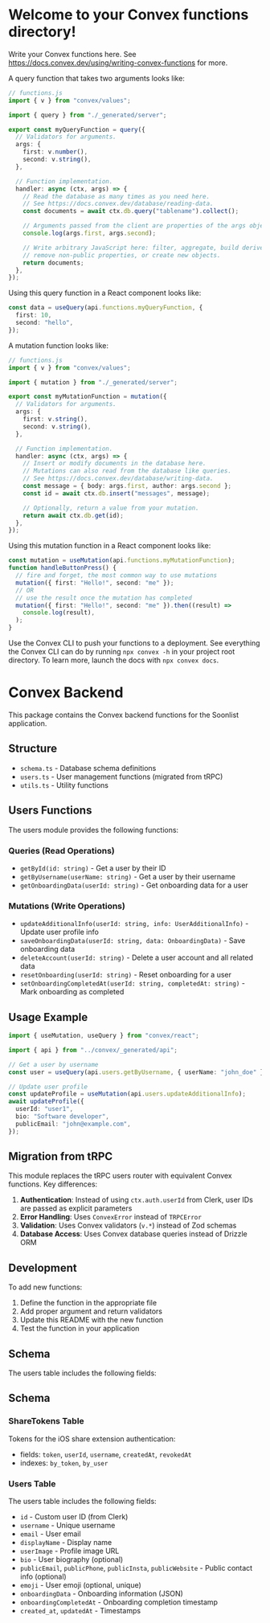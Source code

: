 # Welcome to your Convex functions directory!

Write your Convex functions here. See
https://docs.convex.dev/using/writing-convex-functions for more.

A query function that takes two arguments looks like:

```ts
// functions.js
import { v } from "convex/values";

import { query } from "./_generated/server";

export const myQueryFunction = query({
  // Validators for arguments.
  args: {
    first: v.number(),
    second: v.string(),
  },

  // Function implementation.
  handler: async (ctx, args) => {
    // Read the database as many times as you need here.
    // See https://docs.convex.dev/database/reading-data.
    const documents = await ctx.db.query("tablename").collect();

    // Arguments passed from the client are properties of the args object.
    console.log(args.first, args.second);

    // Write arbitrary JavaScript here: filter, aggregate, build derived data,
    // remove non-public properties, or create new objects.
    return documents;
  },
});
```

Using this query function in a React component looks like:

```ts
const data = useQuery(api.functions.myQueryFunction, {
  first: 10,
  second: "hello",
});
```

A mutation function looks like:

```ts
// functions.js
import { v } from "convex/values";

import { mutation } from "./_generated/server";

export const myMutationFunction = mutation({
  // Validators for arguments.
  args: {
    first: v.string(),
    second: v.string(),
  },

  // Function implementation.
  handler: async (ctx, args) => {
    // Insert or modify documents in the database here.
    // Mutations can also read from the database like queries.
    // See https://docs.convex.dev/database/writing-data.
    const message = { body: args.first, author: args.second };
    const id = await ctx.db.insert("messages", message);

    // Optionally, return a value from your mutation.
    return await ctx.db.get(id);
  },
});
```

Using this mutation function in a React component looks like:

```ts
const mutation = useMutation(api.functions.myMutationFunction);
function handleButtonPress() {
  // fire and forget, the most common way to use mutations
  mutation({ first: "Hello!", second: "me" });
  // OR
  // use the result once the mutation has completed
  mutation({ first: "Hello!", second: "me" }).then((result) =>
    console.log(result),
  );
}
```

Use the Convex CLI to push your functions to a deployment. See everything
the Convex CLI can do by running `npx convex -h` in your project root
directory. To learn more, launch the docs with `npx convex docs`.

# Convex Backend

This package contains the Convex backend functions for the Soonlist application.

## Structure

- `schema.ts` - Database schema definitions
- `users.ts` - User management functions (migrated from tRPC)
- `utils.ts` - Utility functions

## Users Functions

The users module provides the following functions:

### Queries (Read Operations)

- `getById(id: string)` - Get a user by their ID
- `getByUsername(userName: string)` - Get a user by their username
- `getOnboardingData(userId: string)` - Get onboarding data for a user

### Mutations (Write Operations)

- `updateAdditionalInfo(userId: string, info: UserAdditionalInfo)` - Update user profile info
- `saveOnboardingData(userId: string, data: OnboardingData)` - Save onboarding data
- `deleteAccount(userId: string)` - Delete a user account and all related data
- `resetOnboarding(userId: string)` - Reset onboarding for a user
- `setOnboardingCompletedAt(userId: string, completedAt: string)` - Mark onboarding as completed

## Usage Example

```typescript
import { useMutation, useQuery } from "convex/react";

import { api } from "../convex/_generated/api";

// Get a user by username
const user = useQuery(api.users.getByUsername, { userName: "john_doe" });

// Update user profile
const updateProfile = useMutation(api.users.updateAdditionalInfo);
await updateProfile({
  userId: "user1",
  bio: "Software developer",
  publicEmail: "john@example.com",
});
```

## Migration from tRPC

This module replaces the tRPC users router with equivalent Convex functions. Key differences:

1. **Authentication**: Instead of using `ctx.auth.userId` from Clerk, user IDs are passed as explicit parameters
2. **Error Handling**: Uses `ConvexError` instead of `TRPCError`
3. **Validation**: Uses Convex validators (`v.*`) instead of Zod schemas
4. **Database Access**: Uses Convex database queries instead of Drizzle ORM

## Development

To add new functions:

1. Define the function in the appropriate file
2. Add proper argument and return validators
3. Update this README with the new function
4. Test the function in your application

## Schema

The users table includes the following fields:

## Schema

### ShareTokens Table

Tokens for the iOS share extension authentication:

- fields: `token`, `userId`, `username`, `createdAt`, `revokedAt`
- indexes: `by_token`, `by_user`

### Users Table

The users table includes the following fields:

- `id` - Custom user ID (from Clerk)
- `username` - Unique username
- `email` - User email
- `displayName` - Display name
- `userImage` - Profile image URL
- `bio` - User biography (optional)
- `publicEmail`, `publicPhone`, `publicInsta`, `publicWebsite` - Public contact info (optional)
- `emoji` - User emoji (optional, unique)
- `onboardingData` - Onboarding information (JSON)
- `onboardingCompletedAt` - Onboarding completion timestamp
- `created_at`, `updatedAt` - Timestamps
